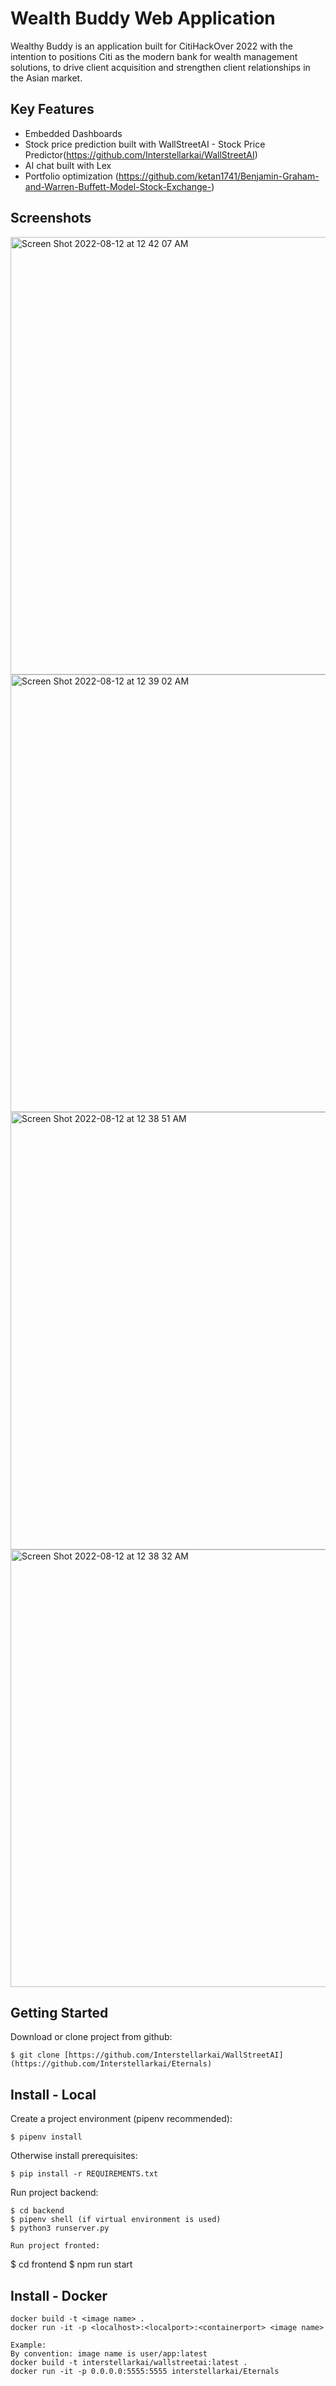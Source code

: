 # Wealth Buddy Web Application

Wealthy Buddy is an application built for CitiHackOver 2022 with the intention to positions Citi as the modern bank for wealth management solutions, to drive client acquisition and strengthen client relationships in the Asian market.

## Key Features
- Embedded Dashboards 
- Stock price prediction built with WallStreetAI - Stock Price Predictor(https://github.com/Interstellarkai/WallStreetAI)
- AI chat built with Lex 
- Portfolio optimization (https://github.com/ketan1741/Benjamin-Graham-and-Warren-Buffett-Model-Stock-Exchange-)

## Screenshots
<img width="700" alt="Screen Shot 2022-08-12 at 12 42 07 AM" src="https://user-images.githubusercontent.com/72592202/184189413-1f2d92fd-b0d2-41d3-80da-3346d856b746.png">
<img width="700" alt="Screen Shot 2022-08-12 at 12 39 02 AM" src="https://user-images.githubusercontent.com/72592202/184189422-bed0b125-08c6-407f-b5a6-1eda98b45def.png">
<img width="700" alt="Screen Shot 2022-08-12 at 12 38 51 AM" src="https://user-images.githubusercontent.com/72592202/184189426-809a74c9-02c0-487e-93a7-ce1af864c986.png">
<img width="700" alt="Screen Shot 2022-08-12 at 12 38 32 AM" src="https://user-images.githubusercontent.com/72592202/184189432-cb0c9b80-aeaf-4baf-a28c-71f7d0061736.png">

## Getting Started

Download or clone project from github:
```
$ git clone [https://github.com/Interstellarkai/WallStreetAI](https://github.com/Interstellarkai/Eternals)
```

## Install - Local
Create a project environment (pipenv recommended):
```
$ pipenv install
```

Otherwise install prerequisites:
```
$ pip install -r REQUIREMENTS.txt
```

Run project backend:
```
$ cd backend
$ pipenv shell (if virtual environment is used)
$ python3 runserver.py

Run project fronted:
```
$ cd frontend
$ npm run start

## Install - Docker

```
docker build -t <image name> .
docker run -it -p <localhost>:<localport>:<containerport> <image name>

Example:
By convention: image name is user/app:latest
docker build -t interstellarkai/wallstreetai:latest .    
docker run -it -p 0.0.0.0:5555:5555 interstellarkai/Eternals
